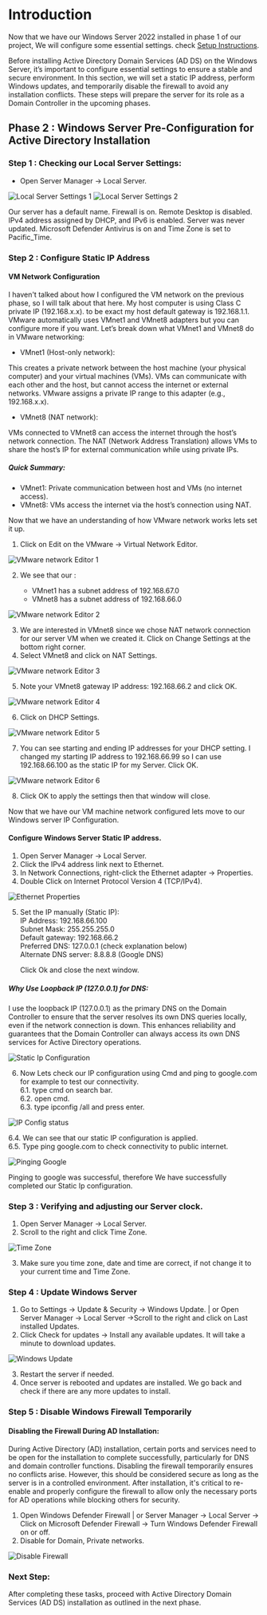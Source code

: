 
# Introduction  

Now that we have our Windows Server 2022 installed in phase 1 of our project, We will configure some essential settings. check [Setup Instructions](./Documentation/Setup_Instructions.md).<br>

 Before installing Active Directory Domain Services (AD DS) on the Windows Server, it’s important to configure essential settings to ensure a stable and secure environment. In this section, we will set a static IP address, perform Windows updates, and temporarily disable the firewall to avoid any installation conflicts. These steps will prepare the server for its role as a Domain Controller in the upcoming phases.  

## Phase 2 : Windows Server Pre-Configuration for Active Directory Installation  

### Step 1 : Checking our Local Server Settings:

- Open Server Manager → Local Server.  

![Local Server Settings 1](../Images/Screenshots/Local_Server_Settings_1.png)
![Local Server Settings 2](../Images/Screenshots/Local_Server_Settings_2.png)

Our server has a default name. Firewall is on. Remote Desktop is disabled. IPv4 address assigned by DHCP, and IPv6 is enabled. Server was never updated. Microsoft Defender Antivirus is on and Time Zone is set to  Pacific_Time.


### Step 2 : Configure Static IP Address  

#### VM Network Configuration

I haven't talked about how I configured the VM network on the previous phase, so I will talk about that here.
My host computer is using Class C private IP (192.168.x.x). to be exact my host default gateway is 192.168.1.1.  
VMware automatically uses VMnet1 and VMnet8 adapters but you can configure more if you want. Let’s break down what VMnet1 and VMnet8 do in VMware networking:  

- VMnet1 (Host-only network):

This creates a private network between the host machine (your physical computer) and your virtual machines (VMs). VMs can communicate with each other and the host, but cannot access the internet or external networks. VMware assigns a private IP range to this adapter (e.g., 192.168.x.x).  

- VMnet8 (NAT network):

VMs connected to VMnet8 can access the internet through the host’s network connection. The NAT (Network Address Translation) allows VMs to share the host’s IP for external communication while using private IPs.  

##### Quick Summary:  

- VMnet1: Private communication between host and VMs (no internet access).  
- VMnet8: VMs access the internet via the host’s connection using NAT.  

Now that we have an understanding of how VMware network works lets set it up.

1. Click on Edit on the VMware -> Virtual Network Editor.  

![VMware network Editor 1](../Images/Screenshots/VMware_Network_1.png)

2. We see that our :

	- VMnet1 has a subnet address of 192.168.67.0  
	- VMnet8 has a subnet address of 192.168.66.0  

![VMware network Editor 2](../Images/Screenshots/VMware_Network_2.png)

3. We are interested in VMnet8 since we chose NAT network connection for our server VM when we created it. Click on Change Settings at the bottom right corner.  
4. Select VMnet8 and click on NAT Settings.  

![VMware network Editor 3](../Images/Screenshots/VMware_Network_3.png)

5. Note your VMnet8 gateway IP address: 192.168.66.2 and click OK.  

![VMware network Editor 4](../Images/Screenshots/VMware_Network_4.png)

6. Click on DHCP Settings.  

![VMware network Editor 5](../Images/Screenshots/VMware_Network_5.png)

7. You can see starting and ending IP addresses for your DHCP setting. I changed my starting IP address to 192.168.66.99 so I can use 192.168.66.100 as the static IP for my Server. Click OK.  

![VMware network Editor 6](../Images/Screenshots/VMware_Network_6.png)

8. Click OK to apply the settings then that window will close.  

Now that we have our VM machine network configured lets move to our Windows server IP Configuration.


#### Configure Windows Server Static IP address.

1. Open Server Manager → Local Server.  
2. Click the IPv4 address link next to Ethernet.  
3. In Network Connections, right-click the Ethernet adapter → Properties.  
4. Double Click on  Internet Protocol Version 4 (TCP/IPv4).    

![Ethernet Properties](../Images/Screenshots/Ethernet_Properties.png)

5. Set the IP manually (Static IP):  
   IP Address: 192.168.66.100  
   Subnet Mask: 255.255.255.0  
   Default gateway: 192.168.66.2  
   Preferred DNS: 127.0.0.1 (check explanation below)  
   Alternate DNS server: 8.8.8.8 (Google DNS)  

   Click Ok and close the next window.  

##### Why Use Loopback IP (127.0.0.1) for DNS: 

I use the loopback IP (127.0.0.1) as the primary DNS on the Domain Controller to ensure that the server resolves its own DNS queries locally, even if the network connection is down. This enhances reliability and guarantees that the Domain Controller can always access its own DNS services for Active Directory operations.

![Static Ip Configuration](../Images/Screenshots/Static_IP.png)

6. Now Lets check our IP configuration using Cmd and ping to google.com for example to test our connectivity.  
  6.1. type cmd on search bar.  
  6.2. open cmd.  
  6.3. type ipconfig /all and press enter.  

![IP Config status](../Images/Screenshots/IP_Config.png)

  6.4. We can see that our static IP configuration is applied.  
  6.5. Type ping google.com to check connectivity to public internet.  

  ![Pinging Google](../Images/Screenshots/ping_google.png)

  Pinging to google was successful, therefore We have successfully completed our Static Ip configuration.  

### Step 3 : Verifying and adjusting our Server clock.

1. Open Server Manager → Local Server.  
2. Scroll to the right and click Time Zone.  

![Time Zone](../Images/Screenshots/Time_Zone.png)

3. Make sure you time zone, date and time are correct, if not change it to your current time and Time Zone.


### Step 4 : Update Windows Server

1. Go to Settings → Update & Security → Windows Update. | or  Open Server Manager → Local Server →Scroll to the right and click on Last installed Updates.  
2. Click Check for updates → Install any available updates.  It will take a minute to download updates.  

![Windows Update](../Images/Screenshots/Windows_Update_Install.png)

3. Restart the server if needed.  
4. Once server is rebooted and updates are installed. We go back and check if there are any more updates to install.  


### Step 5 : Disable Windows Firewall Temporarily

#### Disabling the Firewall During AD Installation:  

During Active Directory (AD) installation, certain ports and services need to be open for the installation to complete successfully, particularly for DNS and domain controller functions. Disabling the firewall temporarily ensures no conflicts arise. However, this should be considered secure as long as the server is in a controlled environment. After installation, it's critical to re-enable and properly configure the firewall to allow only the necessary ports for AD operations while blocking others for security.

1. Open Windows Defender Firewall | or Server Manager  → Local Server  → Click on Microsoft Defender Firewall → Turn Windows Defender Firewall on or off.  
2. Disable for Domain, Private networks.  

![Disable Firewall](../Images/Screenshots/Disable_Firewall.png)

### Next Step:

After completing these tasks, proceed with Active Directory Domain Services (AD DS) installation as outlined in the next phase.